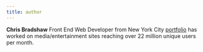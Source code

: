 ```yaml
---
title: author
---
```


**Chris Bradshaw** Front End Web Developer from New York City [portfolio](/) has worked on media/entertainment sites reaching over 22 million unique users per month.
